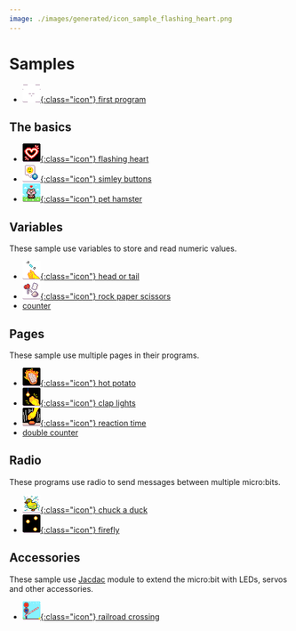 ```yaml
---
image: ./images/generated/icon_sample_flashing_heart.png
---
```

# Samples

-   [![new program](./images/generated/icon_new_program.png){:class="icon"} first program](./samples/first-program)

## The basics

-   [![Flashing Heart icon](./images/generated/icon_sample_flashing_heart.png){:class="icon"} flashing heart](./samples/flashing-heart)
-   [![Smiley Buttons icon](./images/generated/icon_sample_smiley_buttons.png){:class="icon"} simley buttons](./samples/smiley-buttons)
-   [![Pet hamster icon](./images/generated/icon_sample_pet_hamster.png){:class="icon"} pet hamster](./samples/pet-hamster)

## Variables

These sample use variables to store and read numeric values.

- [![Head or tails icon](./images/generated/icon_sample_head_or_tail.png){:class="icon"} head or tail](./samples/head-or-tail)
-   [![Rock Paper Scissors icon](./images/generated/icon_sample_rock_paper_scissors.png){:class="icon"} rock paper scissors](./samples/rock-paper-scissors)
-   [counter](./samples/counter)

## Pages

These sample use multiple pages in their programs.

-   [![Hot potato icon](./images/generated/icon_hot_potato.png){:class="icon"} hot potato](./samples/hot-potato)
-   [![Clap lights icon](./images/generated/icon_sample_clap_lights.png){:class="icon"} clap lights](./samples/clap-lights)
-   [![reaction time](./images/generated/icon_reaction_time.png){:class="icon"} reaction time](./samples/reaction-time)
-   [double counter](./samples/double-counter)

## Radio

These programs use radio to send messages between multiple
micro:bits.

-   [![Chuck a duck icon](./images/generated/icon_sample_chuck_a_duck.png){:class="icon"} chuck a duck](./samples/chuck-a-duck)
-   [![Firefly icon](./images/generated/icon_sample_firefly.png){:class="icon"} firefly](./samples/firefly)

## Accessories

These sample use [Jacdac](https://aka.ms/jacdac) module
to extend the micro:bit with LEDs, servos and other accessories.

-   [![railroad crossing](./images/generated/icon_railroad_crossing.png){:class="icon"} railroad crossing](./samples/railroad-crossing)
